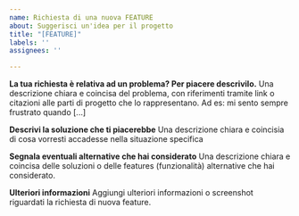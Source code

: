 ```yaml
---
name: Richiesta di una nuova FEATURE
about: Suggerisci un'idea per il progetto
title: "[FEATURE]"
labels: ''
assignees: ''

---
```


**La tua richiesta è relativa ad un problema? Per piacere descrivilo.**
Una descrizione chiara e coincisa del problema, con riferimenti tramite link o citazioni alle parti di progetto che lo rappresentano. Ad es: mi sento sempre frustrato quando [...]

**Descrivi la soluzione che ti piacerebbe**
Una descrizione chiara e coincisia di cosa vorresti accadesse nella situazione specifica

**Segnala eventuali alternative che hai considerato**
Una descrizione chiara e coincisa delle soluzioni o delle features (funzionalità) alternative che hai considerato.

**Ulteriori informazioni**
Aggiungi ulteriori informazioni o screenshot riguardati la richiesta di nuova feature.
